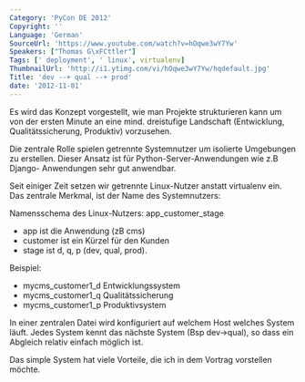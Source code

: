 ```yaml
---
Category: 'PyCon DE 2012'
Copyright: ''
Language: 'German'
SourceUrl: 'https://www.youtube.com/watch?v=hOqwe3wY7Yw'
Speakers: ["Thomas G\xFCttler"]
Tags: [' deployment', ' linux', virtualenv]
ThumbnailUrl: 'http://i1.ytimg.com/vi/hOqwe3wY7Yw/hqdefault.jpg'
Title: 'dev --+ qual --+ prod'
date: '2012-11-01'
---
```

Es wird das Konzept vorgestellt, wie man Projekte strukturieren kann um von
der ersten Minute an eine mind. dreistufige Landschaft (Entwicklung,
Qualitätssicherung, Produktiv) vorzusehen.

Die zentrale Rolle spielen getrennte Systemnutzer um isolierte Umgebungen zu
erstellen. Dieser Ansatz ist für Python-Server-Anwendungen wie z.B Django-
Anwendungen sehr gut anwendbar.

Seit einiger Zeit setzen wir getrennte Linux-Nutzer anstatt virtualenv ein.
Das zentrale Merkmal, ist der Name des Systemnutzers:

Namensschema des Linux-Nutzers: app_customer_stage

* app ist die Anwendung (zB cms)  
* customer ist ein Kürzel für den Kunden  
* stage ist d, q, p (dev, qual, prod).

Beispiel:

* mycms_customer1_d Entwicklungssystem  
* mycms_customer1_q Qualitätssicherung  
* mycms_customer1_p Produktivsystem

In einer zentralen Datei wird konfiguriert auf welchem Host welches System
läuft. Jedes System kennt das nächste System (Bsp dev->qual), so dass ein
Abgleich relativ einfach möglich ist.

Das simple System hat viele Vorteile, die ich in dem Vortrag vorstellen
möchte.

